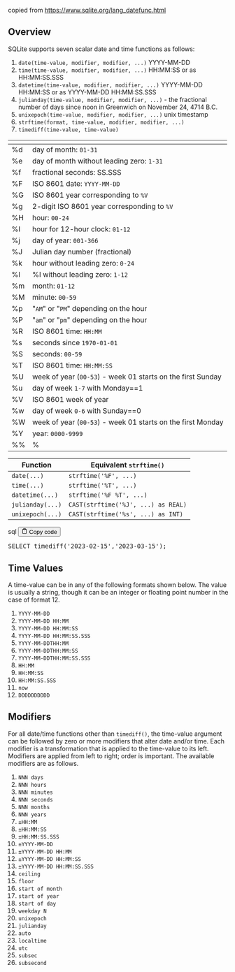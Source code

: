 <p>copied from <a href='https://www.sqlite.org/lang_datefunc.html' target='_blank'>https://www.sqlite.org/lang_datefunc.html</a></p>
<h2>Overview</h2>
<p>SQLite supports seven scalar date and time functions as follows:</p>
<ol>
<li><code>date(time-value, modifier, modifier, ...)</code>  YYYY-MM-DD</li>
<li><code>time(time-value, modifier, modifier, ...)</code>  HH:MM:SS or as HH:MM:SS.SSS</li>
<li><code>datetime(time-value, modifier, modifier, ...)</code>  YYYY-MM-DD HH:MM:SS or as YYYY-MM-DD HH:MM:SS.SSS</li>
<li><code>julianday(time-value, modifier, modifier, ...)</code>  - the fractional number of days since noon in Greenwich on November 24, 4714 B.C.</li>
<li><code>unixepoch(time-value, modifier, modifier, ...)</code>  unix timestamp</li>
<li><code>strftime(format, time-value, modifier, modifier, ...)</code></li>
<li><code>timediff(time-value, time-value)</code></li>
</ol>
<table>
<thead>
<tr>
<th></th>
<th></th>
</tr>
</thead>
<tbody>
<tr>
<td>%d</td>
<td>day of month: <code>01-31</code></td>
</tr>
<tr>
<td>%e</td>
<td>day of month without leading zero: <code>1-31</code></td>
</tr>
<tr>
<td>%f</td>
<td>fractional seconds: SS.SSS</td>
</tr>
<tr>
<td>%F</td>
<td>ISO 8601 date: <code>YYYY-MM-DD</code></td>
</tr>
<tr>
<td>%G</td>
<td>ISO 8601 year corresponding to <code>%V</code></td>
</tr>
<tr>
<td>%g</td>
<td>2-digit ISO 8601 year corresponding to <code>%V</code></td>
</tr>
<tr>
<td>%H</td>
<td>hour: <code>00-24</code></td>
</tr>
<tr>
<td>%I</td>
<td>hour for 12-hour clock: <code>01-12</code></td>
</tr>
<tr>
<td>%j</td>
<td>day of year: <code>001-366</code></td>
</tr>
<tr>
<td>%J</td>
<td>Julian day number (fractional)</td>
</tr>
<tr>
<td>%k</td>
<td>hour without leading zero: <code>0-24</code></td>
</tr>
<tr>
<td>%l</td>
<td>%I without leading zero: <code>1-12</code></td>
</tr>
<tr>
<td>%m</td>
<td>month: <code>01-12</code></td>
</tr>
<tr>
<td>%M</td>
<td>minute: <code>00-59</code></td>
</tr>
<tr>
<td>%p</td>
<td>"<code>AM</code>" or "<code>PM</code>" depending on the hour</td>
</tr>
<tr>
<td>%P</td>
<td>"<code>am</code>" or "<code>pm</code>" depending on the hour</td>
</tr>
<tr>
<td>%R</td>
<td>ISO 8601 time: <code>HH:MM</code></td>
</tr>
<tr>
<td>%s</td>
<td>seconds since <code>1970-01-01</code></td>
</tr>
<tr>
<td>%S</td>
<td>seconds: <code>00-59</code></td>
</tr>
<tr>
<td>%T</td>
<td>ISO 8601 time: <code>HH:MM:SS</code></td>
</tr>
<tr>
<td>%U</td>
<td>week of year (<code>00-53</code>) - week 01 starts on the first Sunday</td>
</tr>
<tr>
<td>%u</td>
<td>day of week <code>1-7</code> with Monday==1</td>
</tr>
<tr>
<td>%V</td>
<td>ISO 8601 week of year</td>
</tr>
<tr>
<td>%w</td>
<td>day of week <code>0-6</code> with Sunday==0</td>
</tr>
<tr>
<td>%W</td>
<td>week of year (<code>00-53</code>) - week 01 starts on the first Monday</td>
</tr>
<tr>
<td>%Y</td>
<td>year: <code>0000-9999</code></td>
</tr>
<tr>
<td>%%</td>
<td>%</td>
</tr>
</tbody>
</table>
<table>
<thead>
<tr>
<th>Function</th>
<th>Equivalent <code>strftime()</code></th>
</tr>
</thead>
<tbody>
<tr>
<td><code>date(...)</code></td>
<td><code>strftime('%F', ...)</code></td>
</tr>
<tr>
<td><code>time(...)</code></td>
<td><code>strftime('%T', ...)</code></td>
</tr>
<tr>
<td><code>datetime(...)</code></td>
<td><code>strftime('%F %T', ...)</code></td>
</tr>
<tr>
<td><code>julianday(...)</code></td>
<td><code>CAST(strftime('%J', ...) as REAL)</code></td>
</tr>
<tr>
<td><code>unixepoch(...)</code></td>
<td><code>CAST(strftime('%s', ...) as INT)</code></td>
</tr>
</tbody>
</table>
<div class="code-element">
<div class="lang-line">
  <text>sql</text>
  <button class="copy-button"
          id="code6a39c6faa029610b4dd3774cc9b4f509b"
          onclick="copyCode(code6a39c6faa029610b4dd3774cc9b4f509, code6a39c6faa029610b4dd3774cc9b4f509b)">
    <svg stroke="currentColor"
         fill="none"
         stroke-width="2"
         viewBox="0 0 24 24"
         stroke-linecap="round"
         stroke-linejoin="round"
         class="h-4 w-4"
         height="1em"
         width="1em"
         xmlns="http://www.w3.org/2000/svg">
      <path d="M16 4h2a2 2 0 0 1 2 2v14a2 2 0 0 1-2 2H6a2 2 0 0 1-2-2V6a2 2 0 0 1 2-2h2"></path>
      <rect x="8" y="2" width="8" height="4" rx="1" ry="1"></rect>
    </svg>
    <text>Copy code</text>
  </button>

</div>
<div class="code" id="code6a39c6faa029610b4dd3774cc9b4f509"><div class="highlight"><pre><span></span><span class="k">SELECT</span><span class="w"> </span><span class="n">timediff</span><span class="p">(</span><span class="s1">&#39;2023-02-15&#39;</span><span class="p">,</span><span class="s1">&#39;2023-03-15&#39;</span><span class="p">);</span>
</pre></div></div>
</div>

<h2>Time Values</h2>
<p>A time-value can be in any of the following formats shown below.
The value is usually a string, though it can be an integer or floating point number in the case of format 12.</p>
<ol>
<li><code>YYYY-MM-DD</code></li>
<li><code>YYYY-MM-DD HH:MM</code></li>
<li><code>YYYY-MM-DD HH:MM:SS</code></li>
<li><code>YYYY-MM-DD HH:MM:SS.SSS</code></li>
<li><code>YYYY-MM-DDTHH:MM</code></li>
<li><code>YYYY-MM-DDTHH:MM:SS</code></li>
<li><code>YYYY-MM-DDTHH:MM:SS.SSS</code></li>
<li><code>HH:MM</code></li>
<li><code>HH:MM:SS</code></li>
<li><code>HH:MM:SS.SSS</code></li>
<li><code>now</code></li>
<li><code>DDDDDDDDDD</code></li>
</ol>
<h2>Modifiers</h2>
<p>For all date/time functions other than <code>timediff()</code>, the time-value argument can be followed by zero or more modifiers that alter date and/or time.
Each modifier is a transformation that is applied to the time-value to its left.
Modifiers are applied from left to right; order is important.
The available modifiers are as follows.</p>
<ol>
<li><code>NNN days</code></li>
<li><code>NNN hours</code></li>
<li><code>NNN minutes</code></li>
<li><code>NNN seconds</code></li>
<li><code>NNN months</code></li>
<li><code>NNN years</code></li>
<li><code>±HH:MM</code></li>
<li><code>±HH:MM:SS</code></li>
<li><code>±HH:MM:SS.SSS</code></li>
<li><code>±YYYY-MM-DD</code></li>
<li><code>±YYYY-MM-DD HH:MM</code></li>
<li><code>±YYYY-MM-DD HH:MM:SS</code></li>
<li><code>±YYYY-MM-DD HH:MM:SS.SSS</code></li>
<li><code>ceiling</code></li>
<li><code>floor</code></li>
<li><code>start of month</code></li>
<li><code>start of year</code></li>
<li><code>start of day</code></li>
<li><code>weekday N</code></li>
<li><code>unixepoch</code></li>
<li><code>julianday</code></li>
<li><code>auto</code></li>
<li><code>localtime</code></li>
<li><code>utc</code></li>
<li><code>subsec</code></li>
<li><code>subsecond</code></li>
</ol>